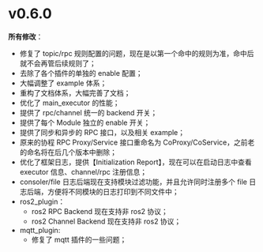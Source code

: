 # v0.6.0

**所有修改**：
- 修复了 topic/rpc 规则配置的问题，现在是以第一个命中的规则为准，命中后就不会再管后续规则了；
- 去除了各个插件的单独的 enable 配置；
- 大幅调整了 example 体系；
- 重构了文档体系，大幅完善了文档；
- 优化了 main_executor 的性能；
- 提供了 rpc/channel 统一的 backend 开关；
- 提供了每个 Module 独立的 enable 开关；
- 提供了同步和异步的 RPC 接口，以及相关 example；
- 原来的协程 RPC Proxy/Service 接口重命名为 CoProxy/CoService，之前老的命名将在后几个版本中删除；
- 优化了框架日志，提供【Initialization Report】，现在可以在启动日志中查看 executor 信息、channel/rpc 注册信息；
- consoler/file 日志后端现在支持模块过滤功能，并且允许同时注册多个 file 日志后端，方便将不同模块的日志打印到不同文件中；
- ros2_plugin：
  - ros2 RPC Backend 现在支持非 ros2 协议；
  - ros2 Channel Backend 现在支持非 ros2 协议；
- mqtt_plugin:
  - 修复了 mqtt 插件的一些问题；


